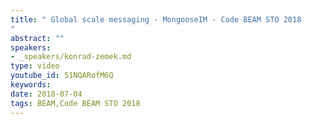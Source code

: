 ```yaml
---
title: " Global scale messaging - MongooseIM - Code BEAM STO 2018
"
abstract: ""
speakers:
- _speakers/konrad-zemek.md
type: video
youtube_id: 51NQARofM6Q
keywords: 
date: 2018-07-04
tags: BEAM,Code BEAM STO 2018
---
```

